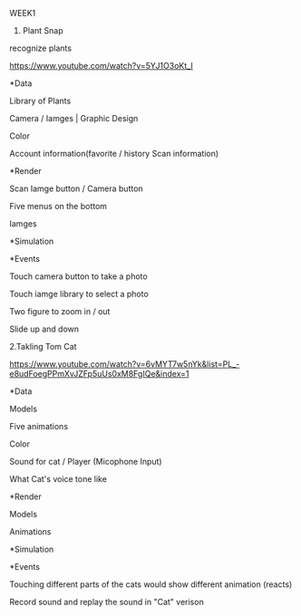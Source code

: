 WEEK1

1. Plant Snap

recognize plants

https://www.youtube.com/watch?v=5YJ1O3oKt_I



*Data

Library of Plants

Camera / Iamges  | Graphic Design

Color

Account information(favorite / history Scan information)



*Render

Scan Iamge button / Camera button

Five menus on the bottom

Iamges


*Simulation



*Events

Touch camera button to take a photo

Touch iamge library to select a photo

Two figure to zoom in / out

Slide up and down


2.Takling Tom Cat

https://www.youtube.com/watch?v=6vMYT7w5nYk&list=PL_-e8udFoegPPmXvJZFp5uUs0xM8FgIQe&index=1


*Data

Models

Five animations

Color

Sound for cat / Player (Micophone Input)

What Cat's voice tone like


*Render

Models

Animations


*Simulation


*Events

Touching different parts of the cats would show different animation (reacts)

Record sound and replay the sound in "Cat" verison
